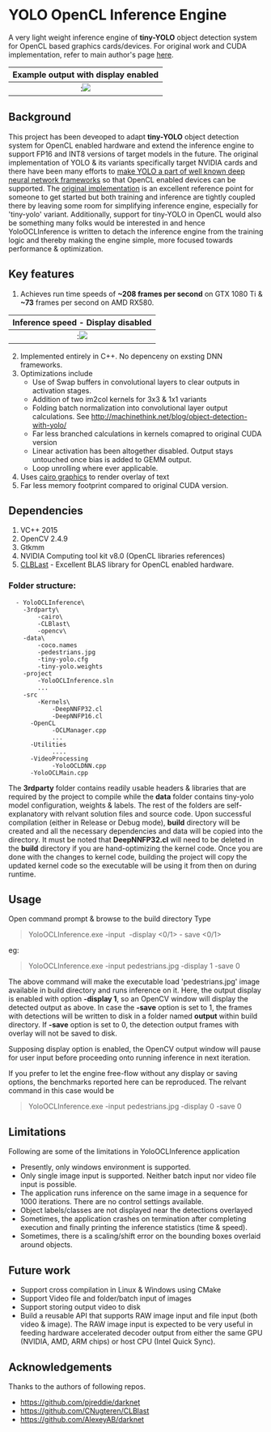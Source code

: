# YOLO OpenCL Inference Engine

A very light weight inference engine of **tiny-YOLO** object detection system for OpenCL based graphics cards/devices. For original work and CUDA implementation, refer to main author's page [here](https://pjreddie.com/darknet/).

Example output with display enabled|
:-------------------------:|
:![](https://github.com/sat8/YoloOCLInference/blob/master/frame_000006.jpg)|


## Background
This project has been deveoped to adapt **tiny-YOLO** object detection system for OpenCL enabled hardware and extend the inference engine to support FP16 and INT8 versions of target models in the future. The original implementation of YOLO & its variants specifically target NVIDIA cards and there have been many efforts to [make YOLO a part of well known deep neural network frameworks](https://www.google.co.uk/search?rlz=1C1CHBD_en-GBGB743GB743&q=tensorflow+yolo&spell=1&sa=X&ved=0ahUKEwip3fKSkN_WAhXmBsAKHX7oB-EQvwUIJSgA&biw=1920&bih=974) so that OpenCL enabled devices can be supported. The [original implementation](https://github.com/pjreddie/darknet) is an excellent reference point for someone to get started but both training and inference are tightly coupled there by leaving some room for simplifying inference engine, especially for 'tiny-yolo' variant. Additionally, support for tiny-YOLO in OpenCL would also be something many folks would be interested in and hence YoloOCLInference is written to detach the inference engine from the training logic and thereby making the engine simple, more focused towards performance & optimization.  

## Key features
1. Achieves run time speeds of **~208 frames per second** on GTX 1080 Ti & **~73** frames per second on AMD RX580.

Inference speed - Display disabled|
:-------------------------:|
:![](https://github.com/sat8/YoloOCLInference/blob/master/Capture.jpg)|

2. Implemented entirely in C++. No depenceny on exsting DNN frameworks.
3. Optimizations include 
   * Use of Swap buffers in convolutional layers to clear outputs in activation stages.
   * Addition of two im2col kernels for 3x3 & 1x1 variants
   * Folding batch normalization into convolutional layer output calculations. See http://machinethink.net/blog/object-detection-with-yolo/ 
   * Far less branched calculations in kernels comapred to original CUDA version
   * Linear activation has been altogether disabled. Output stays untouched once bias is added to GEMM output.
   * Loop unrolling where ever applicable. 
4. Uses [cairo graphics](https://wiki.gnome.org/Projects/gtkmm/MSWindows) to render overlay of text
5. Far less memory footprint compared to original CUDA version. 

## Dependencies
1. VC++ 2015
2. OpenCV 2.4.9
3. Gtkmm
4. NVIDIA Computing tool kit v8.0 (OpenCL libraries references)
5. [CLBLast](https://github.com/CNugteren/CLBlast) - Excellent BLAS library for OpenCL enabled hardware.

### Folder structure:

      - YoloOCLInference\
        -3rdparty\
            -cairo\
            -CLBlast\
            -opencv\
        -data\
            -coco.names
            -pedestrians.jpg
            -tiny-yolo.cfg
            -tiny-yolo.weights
        -project
            -YoloOCLInference.sln
            ...
        -src
            -Kernels\
                -DeepNNFP32.cl
                -DeepNNFP16.cl
          -OpenCL
                -OCLManager.cpp
                ...
          -Utilities
                ....
          -VideoProcessing
                -YoloOCLDNN.cpp
          -YoloOCLMain.cpp
           
The **3rdparty** folder contains readily usable headers & libraries that are required by the project to compile while the **data** folder contains tiny-yolo model configuration, weights & labels. The rest of the folders are self-explanatory with relvant solution files and source code. Upon successful compilation (either in Release or Debug mode), **build** directory will be created and all the necessary dependencies and data will be copied into the directory. It must be noted that **DeepNNFP32.cl** will need to be deleted in the **build** directory if you are hand-optimizing the kernel code. Once you are done with the changes to kernel code, building the project will copy  the updated kernel code so the executable will be using it from then on during runtime.

## Usage
  Open command prompt & browse to the build directory
  Type 
  
 > YoloOCLInference.exe -input <image> -display <0/1> - save <0/1>
    
 eg:  
 > YoloOCLInference.exe -input pedestrians.jpg -display 1 -save 0
 
The above command will make the executable load 'pedestrians.jpg' image available in build directory and runs inference on it. Here, the output display is enabled with option **-display 1**, so an OpenCV window will display the detected output as above. In case the **-save** option is set to 1, the frames with detections will be written to disk in a folder named **output** within build directory. If **-save** option is set to 0, the detection output frames with overlay will not be saved to disk. 

Supposing display option is enabled, the OpenCV output window will pause for user input before proceeding onto running inference in next iteration.
 
If you prefer to let the engine free-flow without any display or saving options, the benchmarks reported here can be reproduced. 
The relvant command in this case would be 

> YoloOCLInference.exe -input pedestrians.jpg -display 0 -save 0
 
## Limitations

Following are some of the limitations in YoloOCLInference application
* Presently, only windows environment is supported. 
* Only single image input is supported. Neither batch input nor video file input is possible.
* The application runs inference on the same image in a sequence for 1000 iterations. There are no control settings available.
* Object labels/classes are not displayed near the detections overlayed
* Sometimes, the application crashes on termination after completing execution and finally printing the inference statistics (time & speed). 
* Sometimes, there is a scaling/shift error on the bounding boxes overlaid around objects.

## Future work
* Support cross compilation in Linux & Windows using CMake
* Support Video file and folder/batch input of images
* Support storing output video to disk
* Build a reusable API that supports RAW image input and file input (both video & image). The RAW image input is expected to be very useful in feeding hardware accelerated decoder output from either the same GPU (NVIDIA, AMD, ARM chips) or host CPU (Intel Quick Sync).

## Acknowledgements
Thanks to the authors of following repos.
* https://github.com/pjreddie/darknet
* https://github.com/CNugteren/CLBlast
* https://github.com/AlexeyAB/darknet






